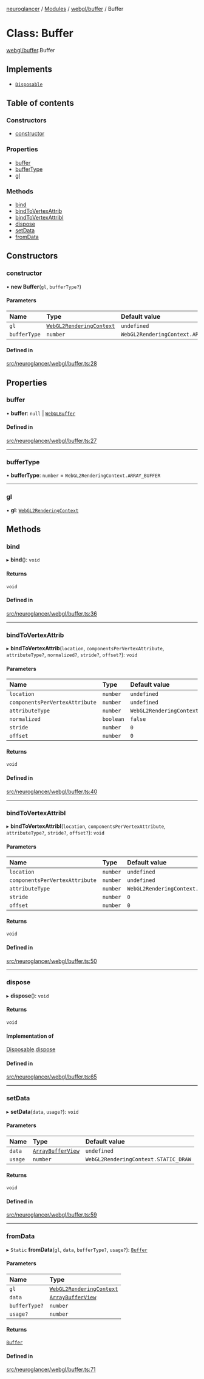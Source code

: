 [neuroglancer](../README.md) / [Modules](../modules.md) / [webgl/buffer](../modules/webgl_buffer.md) / Buffer

# Class: Buffer

[webgl/buffer](../modules/webgl_buffer.md).Buffer

## Implements

- [`Disposable`](../interfaces/util_disposable.Disposable.md)

## Table of contents

### Constructors

- [constructor](webgl_buffer.Buffer.md#constructor)

### Properties

- [buffer](webgl_buffer.Buffer.md#buffer)
- [bufferType](webgl_buffer.Buffer.md#buffertype)
- [gl](webgl_buffer.Buffer.md#gl)

### Methods

- [bind](webgl_buffer.Buffer.md#bind)
- [bindToVertexAttrib](webgl_buffer.Buffer.md#bindtovertexattrib)
- [bindToVertexAttribI](webgl_buffer.Buffer.md#bindtovertexattribi)
- [dispose](webgl_buffer.Buffer.md#dispose)
- [setData](webgl_buffer.Buffer.md#setdata)
- [fromData](webgl_buffer.Buffer.md#fromdata)

## Constructors

### constructor

• **new Buffer**(`gl`, `bufferType?`)

#### Parameters

| Name | Type | Default value |
| :------ | :------ | :------ |
| `gl` | [`WebGL2RenderingContext`](../modules/annotation_annotation_layer_state._internal_.md#webgl2renderingcontext) | `undefined` |
| `bufferType` | `number` | `WebGL2RenderingContext.ARRAY_BUFFER` |

#### Defined in

[src/neuroglancer/webgl/buffer.ts:28](https://github.com/ActiveBrainAtlas2/neuroglancer/blob/1beb5d34/src/neuroglancer/webgl/buffer.ts#L28)

## Properties

### buffer

• **buffer**: ``null`` \| [`WebGLBuffer`](../modules/annotation_annotation_layer_state._internal_.md#webglbuffer)

#### Defined in

[src/neuroglancer/webgl/buffer.ts:27](https://github.com/ActiveBrainAtlas2/neuroglancer/blob/1beb5d34/src/neuroglancer/webgl/buffer.ts#L27)

___

### bufferType

• **bufferType**: `number` = `WebGL2RenderingContext.ARRAY_BUFFER`

___

### gl

• **gl**: [`WebGL2RenderingContext`](../modules/annotation_annotation_layer_state._internal_.md#webgl2renderingcontext)

## Methods

### bind

▸ **bind**(): `void`

#### Returns

`void`

#### Defined in

[src/neuroglancer/webgl/buffer.ts:36](https://github.com/ActiveBrainAtlas2/neuroglancer/blob/1beb5d34/src/neuroglancer/webgl/buffer.ts#L36)

___

### bindToVertexAttrib

▸ **bindToVertexAttrib**(`location`, `componentsPerVertexAttribute`, `attributeType?`, `normalized?`, `stride?`, `offset?`): `void`

#### Parameters

| Name | Type | Default value |
| :------ | :------ | :------ |
| `location` | `number` | `undefined` |
| `componentsPerVertexAttribute` | `number` | `undefined` |
| `attributeType` | `number` | `WebGL2RenderingContext.FLOAT` |
| `normalized` | `boolean` | `false` |
| `stride` | `number` | `0` |
| `offset` | `number` | `0` |

#### Returns

`void`

#### Defined in

[src/neuroglancer/webgl/buffer.ts:40](https://github.com/ActiveBrainAtlas2/neuroglancer/blob/1beb5d34/src/neuroglancer/webgl/buffer.ts#L40)

___

### bindToVertexAttribI

▸ **bindToVertexAttribI**(`location`, `componentsPerVertexAttribute`, `attributeType?`, `stride?`, `offset?`): `void`

#### Parameters

| Name | Type | Default value |
| :------ | :------ | :------ |
| `location` | `number` | `undefined` |
| `componentsPerVertexAttribute` | `number` | `undefined` |
| `attributeType` | `number` | `WebGL2RenderingContext.UNSIGNED_INT` |
| `stride` | `number` | `0` |
| `offset` | `number` | `0` |

#### Returns

`void`

#### Defined in

[src/neuroglancer/webgl/buffer.ts:50](https://github.com/ActiveBrainAtlas2/neuroglancer/blob/1beb5d34/src/neuroglancer/webgl/buffer.ts#L50)

___

### dispose

▸ **dispose**(): `void`

#### Returns

`void`

#### Implementation of

[Disposable](../interfaces/util_disposable.Disposable.md).[dispose](../interfaces/util_disposable.Disposable.md#dispose)

#### Defined in

[src/neuroglancer/webgl/buffer.ts:65](https://github.com/ActiveBrainAtlas2/neuroglancer/blob/1beb5d34/src/neuroglancer/webgl/buffer.ts#L65)

___

### setData

▸ **setData**(`data`, `usage?`): `void`

#### Parameters

| Name | Type | Default value |
| :------ | :------ | :------ |
| `data` | [`ArrayBufferView`](../interfaces/annotation_annotation_layer_state._internal_.ArrayBufferView.md) | `undefined` |
| `usage` | `number` | `WebGL2RenderingContext.STATIC_DRAW` |

#### Returns

`void`

#### Defined in

[src/neuroglancer/webgl/buffer.ts:59](https://github.com/ActiveBrainAtlas2/neuroglancer/blob/1beb5d34/src/neuroglancer/webgl/buffer.ts#L59)

___

### fromData

▸ `Static` **fromData**(`gl`, `data`, `bufferType?`, `usage?`): [`Buffer`](webgl_buffer.Buffer.md)

#### Parameters

| Name | Type |
| :------ | :------ |
| `gl` | [`WebGL2RenderingContext`](../modules/annotation_annotation_layer_state._internal_.md#webgl2renderingcontext) |
| `data` | [`ArrayBufferView`](../interfaces/annotation_annotation_layer_state._internal_.ArrayBufferView.md) |
| `bufferType?` | `number` |
| `usage?` | `number` |

#### Returns

[`Buffer`](webgl_buffer.Buffer.md)

#### Defined in

[src/neuroglancer/webgl/buffer.ts:71](https://github.com/ActiveBrainAtlas2/neuroglancer/blob/1beb5d34/src/neuroglancer/webgl/buffer.ts#L71)
